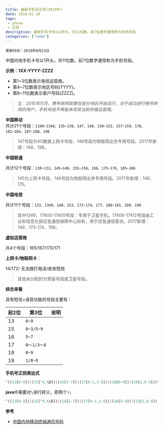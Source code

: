```yaml
---
title: 最新手机号正则(2019年)
date: 2018-01-20
tags:
 - phone
 - 正则
description: 最新手机卡号以1开头，共11位数，前7位数字通常称为手机号段
categories: ["code"]
---
```


`更新时间：2019年8月23日`

中国内地手机卡号以1开头，共11位数，前7位数字通常称为手机号段。

**示例：1XX-YYYY-ZZZZ**

- 第1~3位数表示电信运营商。
- 第4~7位数表示地区号码(YYYY)。
- 第8~11位数表示客户号码(ZZZZ)。

>注：*2010年11月，携号转网政策在部分地区开始试行，对于成功进行携号转网的用户，手机号段不再能体现其当前所属运营商。*


**中国移动**  
共计21个号段：`1340~1348、135~139、147、148、150~152、157~159、178、182~184、187~188、198`

> 147号段为4G数据上网卡号段、148号段为物联网业务专用号段。2017年新增：148、198。


**中国联通**

共计12个号段：`130~132、145~146、155~156、166、175~176、185~186`

> 145为上网卡号段，146号段为物联网业务专用号段。2017年新增：146、175。

**中国电信**

共计11个号段：`133、1349、149、153、173~174、177、180~181、189、199`

> 其中1349、17400-17405号段：专用于卫星手机。17406-17412号段由工业和信息化部应急通信保障中心持有，用于应急通信需求。2017新增：149、173-174、199。

**虚拟运营商**

共4个号段：165/167/170/171

**上网卡/物联网卡**：

14/172/ 无法拨打电话/收发短信


> 其他未分配的为预留号段或卫星号段。


**综合来看**

具有短信+语音功能的号段主要有：

|   前2位  |   第3位  |   说明  |
| --- | --- | --- |
| 13    | `0~9`    |     |
| 15   |  `0~3/5~9`  |     |
| 16    |  `5~7`   |     |
| 17   |  `0～1/3～8`   |     |
| 18  | `0~9`   |     |
| 19  |  `1/8~9`   |     |


**手机号正则表达式**

```javascript
^((13[0-9])|(15[^4,\D])|(16[5-7])|(17[0-1,3-8])|(18[0-9])|(19[1,8-9]))\d{8}$
```

**java**中需要对`\`进行转义，即两个`\\`

```javascript
^((13[0-9])|(15[^4,\\D])|(16[5-7])|(17[0-1,3-8])|(18[0-9])|(19[1,8-9]))\\d{8}$
```


**参考** 

- [中国内地移动终端通讯号码](https://zh.wikipedia.org/wiki/%E4%B8%AD%E5%9B%BD%E5%86%85%E5%9C%B0%E7%A7%BB%E5%8A%A8%E7%BB%88%E7%AB%AF%E9%80%9A%E8%AE%AF%E5%8F%B7%E7%A0%81)

